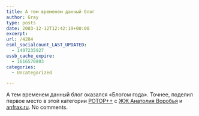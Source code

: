 ```yaml
---
title: А тем временем данный блог
author: Gray
type: posts
date: 2003-12-12T12:42:19+00:00
excerpt:
url: /4284
esml_socialcount_LAST_UPDATED:
  - 1497235927
essb_cache_expire:
  - 1616570803
categories:
  - Uncategorized

---
```








А тем временем данный блог оказался &#171;Блогом года&#187;. Точнее, поделил первое место в этой категории <a href="http://ezhe.ru/POTOP++/" target="_blank">POTOP++</a> с <a href="http://avva.livejournal.com/" target="_blank">ЖЖ Анатолия Воробья</a> и <a href="http://anfrax.ru/" target="_blank">anfrax.ru</a>. No comments.